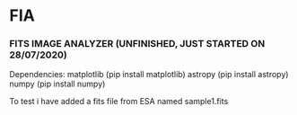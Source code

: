 # FIA
### FITS IMAGE ANALYZER (UNFINISHED, JUST STARTED ON 28/07/2020)

Dependencies:
  matplotlib  (pip install matplotlib)
  astropy  (pip install astropy)
  numpy (pip install numpy)
 
 To test i have added a fits file from ESA named sample1.fits

